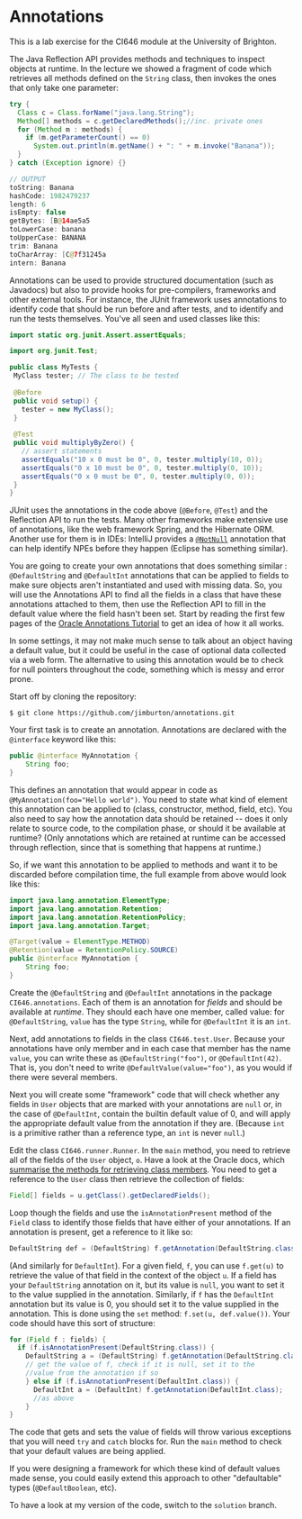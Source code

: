 # Annotations

This is a lab exercise for the CI646 module at the University of Brighton.

The Java Reflection API provides methods and techniques to inspect objects
at runtime. In the lecture we showed a fragment of code which retrieves all methods
defined on the `String` class, then invokes the ones that only take one parameter:

````java
try {
  Class c = Class.forName("java.lang.String");
  Method[] methods = c.getDeclaredMethods();//inc. private ones
  for (Method m : methods) {
    if (m.getParameterCount() == 0)
      System.out.println(m.getName() + ": " + m.invoke("Banana"));
  }
} catch (Exception ignore) {}

// OUTPUT
toString: Banana
hashCode: 1982479237
length: 6
isEmpty: false
getBytes: [B@14ae5a5
toLowerCase: banana
toUpperCase: BANANA
trim: Banana
toCharArray: [C@7f31245a
intern: Banana
````

Annotations can be used to provide structured documentation (such as Javadocs)
but also to provide hooks for pre-compilers, frameworks and other external 
tools. For instance, the JUnit framework uses annotations to identify
code that should be run before and after tests, and to identify and run the 
tests themselves. You've all seen and used classes like this:
 
 ````java
import static org.junit.Assert.assertEquals;

import org.junit.Test;

public class MyTests {
  MyClass tester; // The class to be tested
  
  @Before
  public void setup() {
    tester = new MyClass();    
  }
  
  @Test
  public void multiplyByZero() {
    // assert statements
    assertEquals("10 x 0 must be 0", 0, tester.multiply(10, 0));
    assertEquals("0 x 10 must be 0", 0, tester.multiply(0, 10));
    assertEquals("0 x 0 must be 0", 0, tester.multiply(0, 0));
  }
}
````

JUnit uses the annotations in the code above (`@Before`, `@Test`) and the Reflection API 
to run the tests. Many other frameworks make extensive use of annotations, like
the web framework Spring, and the Hibernate ORM. Another use for them is in IDEs:
IntelliJ provides a [`@NotNull`](https://www.jetbrains.com/help/idea/2016.2/nullable-and-notnull-annotations.html) 
annotation that can help identify NPEs before they happen (Eclipse has 
something similar).
 
You are going to create your own annotations that does something similar
: `@DefaultString` and `@DefaultInt` annotations that can be applied to fields 
to make sure objects aren't instantiated and used with missing data. 
So, you will use the Annotations API to find all the fields in a class
that have these annotations attached to them, then use the Reflection API to
fill in the default value where the field hasn't been set. Start by reading the first few pages 
of the [Oracle Annotations Tutorial](https://docs.oracle.com/javase/tutorial/java/annotations/)
to get an idea of how it all works.

In some settings, it may not make much sense to talk about an object 
having a default value, but it could be useful in the case of optional 
data collected via a web form. The alternative to using this 
annotation would be to check for null pointers throughout the code,
something which is messy and error prone.

Start off by cloning the repository:

    $ git clone https://github.com/jimburton/annotations.git

Your first task is to create an annotation. Annotations are declared with the 
`@interface` keyword like this:

````java
public @interface MyAnnotation {
    String foo;
}
````

This defines an annotation that would appear in code as `@MyAnnotation(foo="Hello world")`.
You need to state what kind of element this annotation can be applied to (class, 
constructor, method, field, etc). You also need to say how the annotation data should
be retained -- does it only relate to source code, to the compilation phase, or
should it be available at runtime? (Only annotations which are retained at runtime
can be accessed through reflection, since that is something that happens at runtime.)

So, if we want this annotation to be applied to methods and want it to be discarded 
before compilation time, the full example from above would look like this:
 
 ````java
 import java.lang.annotation.ElementType;
 import java.lang.annotation.Retention;
 import java.lang.annotation.RetentionPolicy;
 import java.lang.annotation.Target;
 
 @Target(value = ElementType.METHOD)
 @Retention(value = RetentionPolicy.SOURCE)
 public @interface MyAnnotation {
     String foo;
 }
 ````
 
 Create the `@DefaultString` and `@DefaultInt` annotations in the package `CI646.annotations`.
 Each of them is an annotation for *fields* and should be available at *runtime*. They should 
 each have one member, called value: for `@DefaultString`, `value` has the type `String`, 
 while for `@DefaultInt` it is an `int`.
 
 Next, add annotations to fields in the class `CI646.test.User`. Because your
 annotations have only member and in each case that member has the name `value`, 
 you can write these as `@DefaultString("foo")`, or `@DefaultInt(42)`. That is, 
 you don't need to write `@DefaultValue(value="foo")`, as you would if there were 
 several members. 
 
 Next you will create some "framework" code that will check whether any fields 
 in `User` objects that are marked with your annotations are `null` or, in the case 
 of `@DefaultInt`, contain the builtin default value of 0, and will apply 
 the appropriate default value from the annotation if they are. (Because `int` is a
 primitive rather than a reference type, an `int` is never `null`.)
 
 Edit the class `CI646.runner.Runner`. In the `main` method, you need to retrieve
 all of the fields of the `User` object, `o`. Have a look at the Oracle docs, which
  [summarise the methods for retrieving class members](https://docs.oracle.com/javase/tutorial/reflect/class/classMembers.html).
  You need to get a reference to the `User` class then retrieve the collection 
  of fields:
  
````java
Field[] fields = u.getClass().getDeclaredFields();
````

Loop though the fields and use the `isAnnotationPresent` method of the `Field` class
to identify those fields that have either of your annotations. If an annotation is present, 
get a reference to it like so:

````java
DefaultString def = (DefaultString) f.getAnnotation(DefaultString.class);
````

(And similarly for `DefaultInt`). For a given field, `f`, you can use `f.get(u)` 
to retrieve the value of that field in the context of the object `u`. If a field 
has your `DefaultString` annotation on it, but its value is `null`, you want to set 
it to the value supplied in the annotation. Similarly, if `f` has the `DefaultInt`
annotation but its value is 0, you should set it to the value supplied in the annotation.
This is done using the `set` method: `f.set(u, def.value())`. Your code should
have this sort of structure:

````java
for (Field f : fields) {
  if (f.isAnnotationPresent(DefaultString.class)) {
    DefaultString a = (DefaultString) f.getAnnotation(DefaultString.class);
    // get the value of f, check if it is null, set it to the 
    //value from the annotation if so
    } else if (f.isAnnotationPresent(DefaultInt.class)) {
      DefaultInt a = (DefaultInt) f.getAnnotation(DefaultInt.class);
      //as above         
    }       
}
````

The code that gets and sets the value of fields will throw various exceptions
that you will need `try` and `catch` blocks for. Run the `main` method to check
that your default values are being applied.

If you were designing a framework for which these kind of default values made
sense, you could easily extend this approach to other "defaultable" types 
(`@DefaultBoolean`, etc). 

To have a look at my version of the code, switch to the `solution` branch.
 
